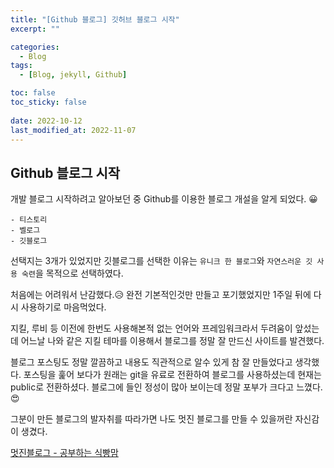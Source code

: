 ```yaml
---
title: "[Github 블로그] 깃허브 블로그 시작"
excerpt: ""

categories:
  - Blog
tags:
  - [Blog, jekyll, Github]

toc: false
toc_sticky: false
 
date: 2022-10-12
last_modified_at: 2022-11-07
---
```


## Github 블로그 시작
개발 블로그 시작하려고 알아보던 중 Github를 이용한 블로그 개설을 알게 되었다. 😀  

```
- 티스토리
- 벨로그
- 깃블로그
```

선택지는 3개가 있었지만 깃블로그를 선택한 이유는 `유니크 한 블로그`와 `자연스러운 깃 사용 숙련`을 목적으로 선택하였다.

처음에는 어려워서 난감했다.😥 완전 기본적인것만 만들고 포기했었지만 1주일 뒤에 다시 사용하기로 마음먹었다.  

지킬, 루비 등 이전에 한번도 사용해본적 없는 언어와 프레임워크라서 두려움이 앞섰는데 어느날 나와 같은 지킬 테마를 이용해서 블로그를 정말 잘 만드신 사이트를 발견했다.  

블로그 포스팅도 정말 깔끔하고 내용도 직관적으로 알수 있게 참 잘 만들었다고 생각했다. 포스팅을 훑어 보다가 원래는 git을 유료로 전환하여 블로그를 사용하셨는데 현재는 public로 전환하셨다. 블로그에 들인 정성이 많아 보이는데 정말 포부가 크다고 느꼈다. 😍  

그분이 만든 블로그의 발자취를 따라가면 나도 멋진 블로그를 만들 수 있을꺼란 자신감이 생겼다.

[멋진블로그 - 공부하는 식빵맘](https://ansohxxn.github.io/)